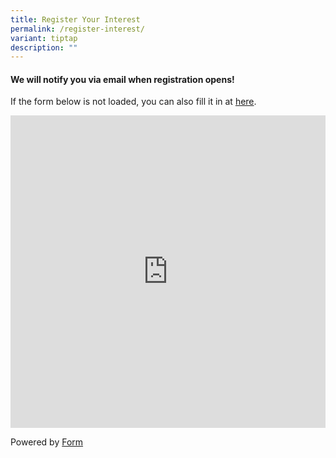 ```yaml
---
title: Register Your Interest
permalink: /register-interest/
variant: tiptap
description: ""
---
```

<h4><strong>We will notify you via email when registration opens!</strong></h4>
<p>If the form below is not loaded, you can also fill it in at <a href="https://form.gov.sg/673a9235af16d982df47d348" rel="noopener noreferrer nofollow" target="_blank">here</a>.</p>
<div class="iframe-wrapper">
<iframe style="width: 100%; height: 500px" allowfullscreen="true" frameborder="0" src="https://form.gov.sg/673a9235af16d982df47d348"></iframe>
</div>
<p>Powered by <a href="https://form.gov.sg" rel="noopener noreferrer nofollow" target="_blank">Form</a>
</p>